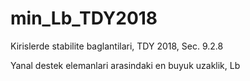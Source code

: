# min_Lb_TDY2018

Kirislerde stabilite baglantilari, TDY 2018, Sec. 9.2.8

Yanal destek elemanlari arasindaki en buyuk uzaklik, Lb
